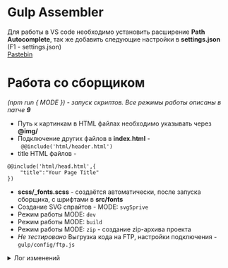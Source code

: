 # Gulp Assembler

Для работы в VS code необходимо установить расширение __Path Autocomplete__, так же добавить следующие настройки в __settings.json__ (F1 - settings.json) <br>
[Pastebin](https://pastebin.com/6jhCiEvj)

# Работа со сборщиком

*(npm run { MODE }) - запуск скриптов. Все режимы работы описаны в патче **9*** 

+ Путь к картинкам в HTML файлах необходимо указывать через __@img/__
+ Подключение других файлов в __index.html__ - <br>
``` @@include('html/header.html')```
+ title HTML файлов - <br>
```
@@include('html/head.html',{
    "title":"Your Page Title"
})
```
+ **scss/_fonts.scss** - создаётся автоматически, после запуска сборщика, с шрифтами в __src/fonts__
+ Создание SVG спрайтов - MODE: ```svgSprive```  
+ Режим работы MODE: ```dev```
+ Режим работы MODE: ```build```
+ Режим работы MODE: ```zip``` - создание zip-архива проекта
+ *Не тестировано* Выгрузка кода на FTP, настройки подключения - <br>
```gulp/config/ftp.js```

<details>
  <summary>Лог изменений</summary>
  (название коммитов может отличаться от их оригинального названия в истории) <br>
  
__15/02/22 # Patch 1__
> Initial commit <br>
> add: file architecture

__17/02/22 # Patch 2__
> add: watcher function
>> watcher наблюдает за изменением файлов.

> add: file cleaner function
>> cleaner выполняет чистку всех файлов в папке dist, и после повторноговключения сборщика, собирает все файлы обратно.

> add: html file assembly function
>> html assembler выполняет функцию сборки файлов из папки html по путиsrc/html в папку dist/ .

__19/02/22 # Patch 3__
> add: correct img paths function
>> функция установки правильных путей файлов из папок в src/ в папкуdist/ .

__25/02/22 # Patch 4__
> add: image to webp format
>> функция преобразует файлы изображений (.jpg, .png) > .webp формат,для ускорения загрузки и уменьшения объёма файла.

> add: visual file version
>> данная функция, предотвращает кеширования файлов браузером, путёмдобавления даты последнего запуска сборщика. Так же добавлен раздел "лог изменений" в README.md файл, для объяснения всех функций коммитов.

__26/02/22 # Patch 5__
> add: live server
>> Авто-обновление страницы локального сервера при сохранении кода.

> add: scss processing
>> Сборка Scss файла в css файл.
>>> + Авто-префиксы для кроссбраузерности.
>>> + Оптимизация @media запросов, путём сборки одинаковых разширений в 1 запрос.
>>> + Вывод webp картинок для не поддерживаемых браузеров, так и для поддерживающих. 
>>> + Сжатие css файла, создание не сжатой копии для удобного чтения.

__27/02/22 # Patch 6__

> add: webpack, support ES6 modules
>> Добавлена поддержка ES6, а так же самописных модулей. Подключение сторонних модулей, выполняеться командой описанной в док-ции модуля. Для самописных - <br> ```import * as {MODULE-NAME}.js from "{./modules/{MODULE-NAME}.js}"``` <br> # {MODULE-NAME} - имя модуля, фигурные скобки не нужны.

__28/02/22 # Patch 7__

> add: image optimization
>> Оптимизация картинок, создания webp.

__2/03/22 # Patch 8__
> add: fonts assembler function
>> Функция обработки файлов шрифтов # .otf > .ttf > .woff & .woff2, авто-добавление всех шрифтов с их кеглем в __scss/fonts.scss__

> add: svg sprites assembler function
>> Функция создания svg-спрайтов из нескольких svg файлов. Для выполнения этой функции, в терминал нужно написать данную команду: 
``` npm run svgSprive ```

__3/03/22 # Patch 9__
> add: dev / build mode
>> Добавлено 2 режима работы сборщика. <br>
>> __dev__
>>> Dev - облегчённый режим сборщика, оптимизация JS-скриптов и картинок отсутствует, из-за чего сборщик загружается быстрее. <br> <br>

>> __build__
>>> Build - режим работы сборщика, работают все таски, создание zip-архива с результатом _{in dev}_. 

> add: creating a zip archive
>> Создание zip архива проекта

> add: ftp
>> Добавлена выгрузка проекта на сервер. Подключение к серверу указывать в **gulp/config/ftp.js** *(Код оно деплоит, но куда? :D)*

> cleaning & final commit
>> Финальный коммит данного проекта.
</details>